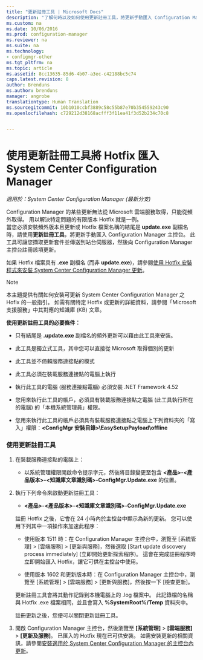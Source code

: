 ```yaml
---
title: "更新註冊工具 | Microsoft Docs"
description: "了解何時以及如何使用更新註冊工具，將更新手動匯入 Configuration Manager 主控台。"
ms.custom: na
ms.date: 10/06/2016
ms.prod: configuration-manager
ms.reviewer: na
ms.suite: na
ms.technology:
- configmgr-other
ms.tgt_pltfrm: na
ms.topic: article
ms.assetid: 8cc13635-85d6-4b07-a3ec-c42188bc5c74
caps.latest.revision: 8
author: Brenduns
ms.author: brenduns
manager: angrobe
translationtype: Human Translation
ms.sourcegitcommit: 10b1010ccbf3889c58c55b87e70b354559243c90
ms.openlocfilehash: c729212d38168acfff3f11ea41f3d52b234c70c8


---
```

# <a name="use-the-update-registration-tool-to-import-hotfixes-to-system-center-configuration-manager"></a>使用更新註冊工具將 Hotfix 匯入 System Center Configuration Manager

*適用於：System Center Configuration Manager (最新分支)*

Configuration Manager 的某些更新無法從 Microsoft 雲端服務取得，只能從頻外取得。 用以解決特定問題的有限版本 Hotfix 就是一例。   
當您必須安裝頻外版本且更新或 Hotfix 檔案名稱的結尾是 **update.exe** 副檔名時，請使用**更新註冊工具**，將更新手動匯入 Configuration Manager 主控台。 此工具可讓您擷取更新套件並傳送到站台伺服器，然後向 Configuration Manager 主控台註冊該項更新。  

 如果 Hotfix 檔案具有 **.exe** 副檔名 (而非 **update.exe**)，請參閱[使用 Hotfix 安裝程式來安裝 System Center Configuration Manager 更新](../../../core/servers/manage/use-the-hotfix-installer-to-install-updates.md)。  

> [!NOTE]  
>  本主題提供有關如何安裝可更新 System Center Configuration Manager 之 Hofix 的一般指引。 如需有關特定 Hotfix 或更新的詳細資料，請參閱「Microsoft 支援服務」中其對應的知識庫 (KB) 文章。  

 **使用更新註冊工具的必要條件：**  

-   只有結尾是 **.update.exe** 副檔名的頻外更新可以藉由此工具來安裝。  

-   此工具是獨立式工具，其中您可以直接從 Microsoft 取得個別的更新  

-   此工具並不倚賴服務連接點的模式  

-   此工具必須在裝載服務連接點的電腦上執行  

-   執行此工具的電腦 (服務連接點電腦) 必須安裝 .NET Framework 4.52  

-   您用來執行此工具的帳戶，必須具有裝載服務連接點之電腦 (此工具執行所在的電腦) 的「本機系統管理員」權限。  

-   您用來執行此工具的帳戶必須具有裝載服務連接點之電腦上下列資料夾的「寫入」權限：**&lt;ConfigMgr 安裝目錄\>\EasySetupPayload\offline**  

### <a name="to-use-the-update-registration-tool"></a>使用更新註冊工具  

1.  在裝載服務連接點的電腦上：  

    -   以系統管理權限開啟命令提示字元，然後將目錄變更至包含 **&lt;產品\>-&lt;產品版本\>-&lt;知識庫文章識別碼\>-ConfigMgr.Update.exe** 的位置。  

2.  執行下列命令來啟動更新註冊工具︰  

    -   **&lt;產品\>-&lt;產品版本\>-&lt;知識庫文章識別碼\>-ConfigMgr.Update.exe**  

    註冊 Hotfix 之後，它會在 24 小時內於主控台中顯示為新的更新。  您可以使用下列其中一項操作來加速此程序︰  

    -   使用版本 1511 時︰在 Configuration Manager 主控台中，瀏覽至 [系統管理] > [雲端服務] > [更新與服務]，然後選取 [Start update discovery process immediately] (立即開始更新探索程序)。  這會在完成註冊程序時立即開始匯入 Hotfix，讓它可供在主控台中使用。  

    -   使用版本 1602 和更新版本時︰在 Configuration Manager 主控台中，瀏覽至 [系統管理] > [雲端服務] > [更新與服務]，然後按一下 [檢查更新]。  

    更新註冊工具會將其動作記錄到本機電腦上的 .log 檔案中。 此記錄檔的名稱與 Hotfix .exe 檔案相同，並且會寫入 **%SystemRoot%/Temp** 資料夾中。  

     註冊更新之後，您便可以關閉更新註冊工具。  

3.  開啟 Configuration Manager 主控台，然後瀏覽至 **[系統管理]** > **[雲端服務]** > **[更新及服務]**。 已匯入的 Hotfix 現在已可供安裝。 如需安裝更新的相關資訊，請參閱[安裝適用於 System Center Configuration Manager 的主控台內更新](../../../core/servers/manage/install-in-console-updates.md)。  



<!--HONumber=Dec16_HO3-->


